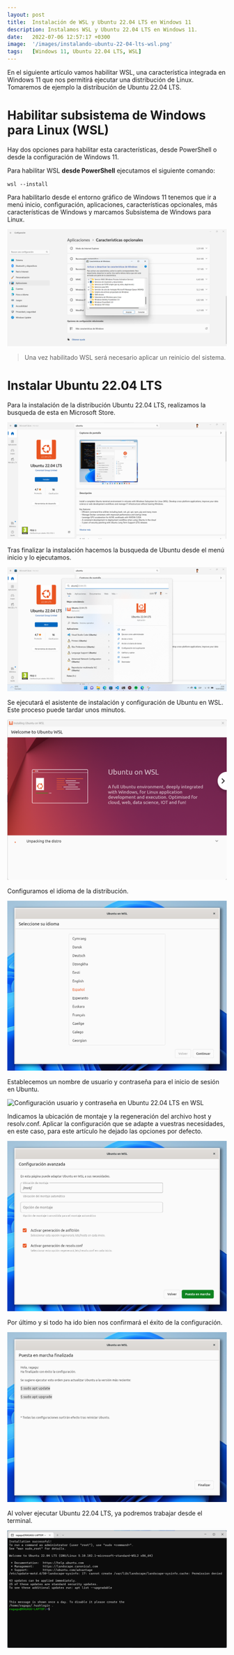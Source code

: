```yaml
---
layout: post
title:  Instalación de WSL y Ubuntu 22.04 LTS en Windows 11
description: Instalamos WSL y Ubuntu 22.04 LTS en Windows 11.
date:   2022-07-06 12:57:17 +0300
image:  '/images/instalando-ubuntu-22-04-lts-wsl.png'
tags:   [Windows 11, Ubuntu 22.04 LTS, WSL]
---
```


En el siguiente artículo vamos habilitar WSL, una característica integrada en Windows 11 que nos permitirá ejecutar una distribución de Linux. Tomaremos de ejemplo la distribución de Ubuntu 22.04 LTS.

# Habilitar subsistema de Windows para Linux (WSL)

Hay dos opciones para habilitar esta características, desde PowerShell o desde la configuración de Windows 11.

Para habilitar WSL **desde PowerShell** ejecutamos el siguiente comando:

```
wsl --install
```
Para habilitarlo desde el entorno gráfico de Windows 11 tenemos que ir a menú inicio, configuración, aplicaciones, características opcionales, más características de Windows y marcamos Subsistema de Windows para Linux.

![Activar subsistemas de Windows para Linux](/images/activar-subsistema-de-windows-para-linux.png)

> Una vez habilitado WSL será necesario aplicar un reinicio del sistema.

# Instalar Ubuntu 22.04 LTS

Para la instalación de la distribución Ubuntu 22.04 LTS, realizamos la busqueda de esta en Microsoft Store.

![Ubuntu 22.04 LTS en Microsoft Store](/images/ubuntu-22-04-microsoft-store.png)

Tras finalizar la instalación hacemos la busqueda de Ubuntu desde el menú inicio y lo ejecutamos.

![Ubuntu 22.04 en menú inicio Windows 11](/images/ubuntu-22-04-menu-inicio.png)

Se ejecutará el asistente de instalación y configuración de Ubuntu en WSL. Este proceso puede tardar unos minutos.

![Asistente de instalación de Ubuntu en WSL](/images/asistente-instalacion-ubuntu-wsl.png)

Configuramos el idioma de la distribución.

![Configuración idioma Ubuntu 22.04 LTS en WSL](/images/idioma-ubuntu-22-04-wsl.png)

Establecemos un nombre de usuario y contraseña para el inicio de sesión en Ubuntu.

![Configuración usuario y contraseña en Ubuntu 22.04 LTS en WSL](/images/usuario-contraseña-ubuntu-22-04-wsl.png)

Indicamos la ubicación de montaje y la regeneración del archivo host y resolv.conf. Aplicar la configuración que se adapte a vuestras necesidades, en este caso, para este artículo he dejado las opciones por defecto.

![Opciones de montaje, regeneración de archivo host y resolv.conf](/images/opciones-montaje-ubuntu-22-04-wsl.png)

Por último y si todo ha ido bien nos confirmará el éxito de la configuración.

![Fin configuración Ubuntu 22.04 LTS en WSL](/images/fin-configuracion-ubuntu-22-04-wsl.png)

Al volver ejecutar Ubuntu 22.04 LTS, ya podremos trabajar desde el terminal.

![Terminal Ubuntu 22.04 LTS en WSL ](/images/terminal-ubuntu-22-04-wsl.png)